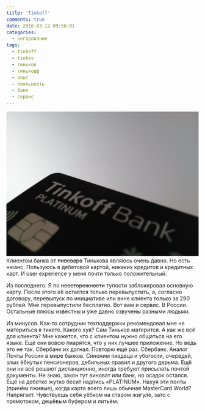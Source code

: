 ```yaml
---
title: 'Tinkoff'
comments: true
date: 2016-03-12 09:56:01
categories:
  - негодование
tags:
  - tinkoff
  - tinkov
  - тиньков
  - тинькофф
  - опыт
  - лояльность
  - банк
  - сервис
---
```


![Tinkoff Black](../../assets/images/uncategorized/tinkoff.jpg) Клиентом банка от
<del>пивовара</del> Тинькова являюсь очень давно. Но есть нюанс. Пользуюсь я дебетовой картой,
никаких кредитов и кредитных карт. И user experience у меня почти только положительный.

Из последнего. Я по <del>неосторожности</del> тупости заблокировал основную карту. После этого её
остаётся только перевыпустить, а, согласно договору, перевыпуск по инициативе или вине клиента
только за 290 рублей. Мне перевыпустили бесплатно. Вот вам и сервис. В России. Остальные плюсы
известны и уже давно озвучены разными людьми.

Из минусов. Как-то сотрудник техподдержки рекомендовал мне не материться в тикете. Какого хуя? Сам
Тиньков матерится. А как же всё для клиента? Мне кажется, что с клиентом нужно общаться на его
языке. Ещё они вовсю пиарятся, что у них лучшее приложение. Но ведь это не так. Сбербанк их догнал.
Повторю ещё раз. Сбербанк. Аналог Почты России в мире банков. Синоним пиздеца и убогости, очередей,
злых ёбнутых пенсионеров, дебильных правил и другого дерьма. Ещё они не всё решают дистанционно,
иногда требуют присылать почтой документы. Не знаю, закон тут виноват или банк, но осадок остался.
Ещё на дебетке жутко бесит надпись «PLATINUM». Нахуя эти понты (причём лживые), когда карта всего
лишь обычная MasterCard World? Напрягает. Чувствуешь себя уёбком на старом жигуле, зато с
прямотоком, дешёвым буфером и литьём.
